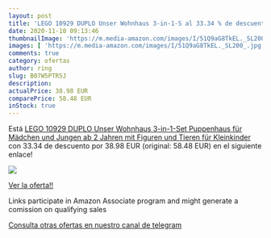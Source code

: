 ```yaml
---
layout: post
title: 'LEGO 10929 DUPLO Unser Wohnhaus 3-in-1-S al 33.34 % de descuento'
date: 2020-11-10 09:13:46
thumbnailImage: 'https://m.media-amazon.com/images/I/51Q9aG8TkEL._SL200_.jpg'
images: [ 'https://m.media-amazon.com/images/I/51Q9aG8TkEL._SL200_.jpg' ]
comments: true
category: ofertas
author: ring
slug: B07W5PTR5J
description:
actualPrice: 38.98 EUR
comparePrice: 58.48 EUR
inStock: true
---
```


Está [LEGO 10929 DUPLO Unser Wohnhaus 3-in-1-Set  Puppenhaus für Mädchen und Jungen ab 2 Jahren mit Figuren und Tieren für Kleinkinder](https://www.amazon.de/dp/B07W5PTR5J/?tag=redken02-21) con 33.34 de descuento por 38.98 EUR (original: 58.48 EUR) en el siguiente enlace!

[![](https://m.media-amazon.com/images/I/51Q9aG8TkEL._SL200_.jpg)](https://www.amazon.de/dp/B07W5PTR5J/?tag=redken02-21)

[Ver la oferta!!](https://www.amazon.de/dp/B07W5PTR5J/?tag=redken02-21)

Links participate in Amazon Associate program and might generate a comission on qualifying sales

[Consulta otras ofertas en nuestro canal de telegram](https://t.me/s/ofertas25)
